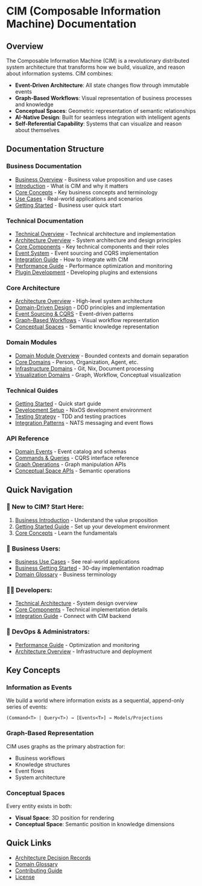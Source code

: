 # CIM (Composable Information Machine) Documentation

## Overview

The Composable Information Machine (CIM) is a revolutionary distributed system architecture that transforms how we build, visualize, and reason about information systems. CIM combines:

- **Event-Driven Architecture**: All state changes flow through immutable events
- **Graph-Based Workflows**: Visual representation of business processes and knowledge
- **Conceptual Spaces**: Geometric representation of semantic relationships
- **AI-Native Design**: Built for seamless integration with intelligent agents
- **Self-Referential Capability**: Systems that can visualize and reason about themselves

## Documentation Structure

### Business Documentation
- [Business Overview](business/README.md) - Business value proposition and use cases
- [Introduction](business/01-introduction.md) - What is CIM and why it matters
- [Core Concepts](business/02-core-concepts.md) - Key business concepts and terminology
- [Use Cases](business/03-use-cases.md) - Real-world applications and scenarios
- [Getting Started](business/04-getting-started.md) - Business user quick start

### Technical Documentation  
- [Technical Overview](technical/README.md) - Technical architecture and implementation
- [Architecture Overview](technical/01-architecture-overview.md) - System architecture and design principles
- [Core Components](technical/02-core-components.md) - Key technical components and their roles
- [Event System](technical/03-event-system.md) - Event sourcing and CQRS implementation
- [Integration Guide](technical/04-integration-guide.md) - How to integrate with CIM
- [Performance Guide](technical/05-performance-guide.md) - Performance optimization and monitoring
- [Plugin Development](technical/06-plugin-development.md) - Developing plugins and extensions

### Core Architecture
- [Architecture Overview](architecture/README.md) - High-level system architecture
- [Domain-Driven Design](architecture/domain-driven-design.md) - DDD principles and implementation
- [Event Sourcing & CQRS](architecture/event-sourcing-cqrs.md) - Event-driven patterns
- [Graph-Based Workflows](architecture/graph-workflows.md) - Visual workflow representation
- [Conceptual Spaces](architecture/conceptual-spaces.md) - Semantic knowledge representation

### Domain Modules
- [Domain Module Overview](domains/README.md) - Bounded contexts and domain separation
- [Core Domains](domains/core-domains.md) - Person, Organization, Agent, etc.
- [Infrastructure Domains](domains/infrastructure-domains.md) - Git, Nix, Document processing
- [Visualization Domains](domains/visualization-domains.md) - Graph, Workflow, Conceptual visualization

### Technical Guides
- [Getting Started](guides/getting-started.md) - Quick start guide
- [Development Setup](guides/development-setup.md) - NixOS development environment
- [Testing Strategy](guides/testing-strategy.md) - TDD and testing practices
- [Integration Patterns](guides/integration-patterns.md) - NATS messaging and event flows

### API Reference
- [Domain Events](api/domain-events.md) - Event catalog and schemas
- [Commands & Queries](api/commands-queries.md) - CQRS interface reference
- [Graph Operations](api/graph-operations.md) - Graph manipulation APIs
- [Conceptual Space APIs](api/conceptual-spaces.md) - Semantic operations

## Quick Navigation

### 🚀 **New to CIM?** Start Here:
1. [Business Introduction](business/01-introduction.md) - Understand the value proposition
2. [Getting Started Guide](guides/getting-started.md) - Set up your development environment
3. [Core Concepts](business/02-core-concepts.md) - Learn the fundamentals

### 💼 **Business Users:**
- [Business Use Cases](business/03-use-cases.md) - See real-world applications
- [Business Getting Started](business/04-getting-started.md) - 30-day implementation roadmap
- [Domain Glossary](glossary.md) - Business terminology

### 👨‍💻 **Developers:**
- [Technical Architecture](technical/01-architecture-overview.md) - System design overview
- [Core Components](technical/02-core-components.md) - Technical implementation details
- [Integration Guide](technical/04-integration-guide.md) - Connect with CIM backend

### 🔧 **DevOps & Administrators:**
- [Performance Guide](technical/05-performance-guide.md) - Optimization and monitoring
- [Architecture Overview](architecture/README.md) - Infrastructure and deployment

## Key Concepts

### Information as Events
We build a world where information exists as a sequential, append-only series of events:

```
(Command<T> | Query<T>) → [Events<T>] → Models/Projections
```

### Graph-Based Representation
CIM uses graphs as the primary abstraction for:
- Business workflows
- Knowledge structures
- Event flows
- System architecture

### Conceptual Spaces
Every entity exists in both:
- **Visual Space**: 3D position for rendering
- **Conceptual Space**: Semantic position in knowledge dimensions

## Quick Links

- [Architecture Decision Records](architecture/adr/)
- [Domain Glossary](glossary.md)
- [Contributing Guide](../CONTRIBUTING.md)
- [License](../LICENSE.md) 